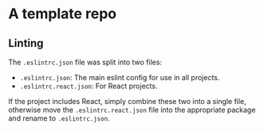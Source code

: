 # A template repo

## Linting

The `.eslintrc.json` file was split into two files:

- `.eslintrc.json`: The main eslint config for use in all
  projects.
- `.eslintrc.react.json`: For React projects.

If the project includes React, simply combine these two into
a single file, otherwise move the `.eslintrc.react.json`
file into the appropriate package and rename to
`.eslintrc.json`.
